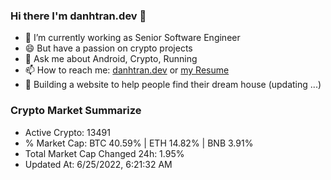 ### Hi there I'm danhtran.dev 👋

- 🔭 I’m currently working as Senior Software Engineer
- 😄 But have a passion on crypto projects
- 💬 Ask me about Android, Crypto, Running 
- 📫 How to reach me: <a href="https://danhtran.dev" target="_blank">danhtran.dev</a> or <a href="Developer-Resume.pdf" target="_blank">my Resume</a>
- 🌱 Building a website to help people find their dream house (updating ...)

### Crypto Market Summarize
- Active Crypto: 13491
- % Market Cap: BTC 40.59% | ETH 14.82% | BNB 3.91%
- Total Market Cap Changed 24h: 1.95%
- Updated At: 6/25/2022, 6:21:32 AM

